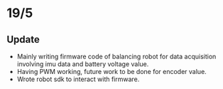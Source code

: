 # 19/5

## Update
- Mainly writing firmware code of balancing robot for data acquisition involving imu data and battery voltage value.
- Having PWM working, future work to be done for encoder value.
- Wrote robot sdk to interact with firmware.